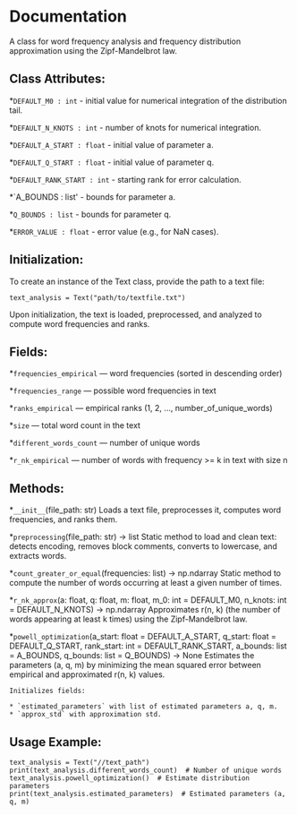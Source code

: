 # Documentation
A class for word frequency analysis and frequency distribution approximation 
using the Zipf-Mandelbrot law.

Class Attributes:
-----------------
*`DEFAULT_M0 : int` - initial value for numerical integration of the distribution tail.
    
*`DEFAULT_N_KNOTS : int` - number of knots for numerical integration.
    
*`DEFAULT_A_START : float` - initial value of parameter a.
    
*`DEFAULT_Q_START : float` - initial value of parameter q.
    
*`DEFAULT_RANK_START : int` - starting rank for error calculation.
    
*`A_BOUNDS : list' - bounds for parameter a.
    
*`Q_BOUNDS : list` - bounds for parameter q.
    
*`ERROR_VALUE : float` - error value (e.g., for NaN cases).

Initialization:
--------------
To create an instance of the Text class, provide the path to a text file:

```
text_analysis = Text("path/to/textfile.txt")
```

Upon initialization, the text is loaded, preprocessed, and analyzed to compute word frequencies 
and ranks.

Fields:
--------------
*`frequencies_empirical` — word frequencies (sorted in descending order)

*`frequencies_range` — possible word frequencies in text

*`ranks_empirical` — empirical ranks (1, 2, ..., number_of_unique_words)

*`size` — total word count in the text

*`different_words_count` — number of unique words

*`r_nk_empirical` — number of words with frequency >= k in text with size n

Methods:
--------
*`__init__`(file_path: str)
    Loads a text file, preprocesses it, computes word frequencies, and ranks them.

*`preprocessing`(file_path: str) -> list
    Static method to load and clean text: detects encoding, removes block comments, 
    converts to lowercase, and extracts words.

*`count_greater_or_equal`(frequencies: list) -> np.ndarray
    Static method to compute the number of words occurring at least a given number of times.

*`r_nk_approx`(a: float, q: float, m: float, m_0: int = DEFAULT_M0, n_knots: int = DEFAULT_N_KNOTS) -> np.ndarray
    Approximates r(n, k) (the number of words appearing at least k times) 
    using the Zipf-Mandelbrot law.

*`powell_optimization`(a_start: float = DEFAULT_A_START, q_start: float = DEFAULT_Q_START, 
                    rank_start: int = DEFAULT_RANK_START, a_bounds: list = A_BOUNDS, 
                    q_bounds: list = Q_BOUNDS) -> None
    Estimates the parameters (a, q, m) by minimizing the mean squared error 
    between empirical and approximated r(n, k) values.
    
    Initializes fields:
    
    * `estimated_parameters` with list of estimated parameters a, q, m.
    * `approx_std` with approximation std.

Usage Example:
--------------
```
text_analysis = Text("//text_path")
print(text_analysis.different_words_count)  # Number of unique words
text_analysis.powell_optimization()  # Estimate distribution parameters
print(text_analysis.estimated_parameters)  # Estimated parameters (a, q, m)
```

